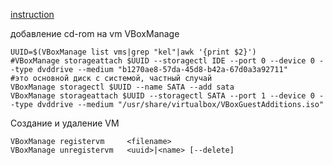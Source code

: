[instruction](https://www.virtualbox.org/manual/ch08.html#vboxmanage-modifyvdi)  

добавление cd-rom на vm VBoxManage  
```shell
UUID=$(VBoxManage list vms|grep "kel"|awk '{print $2}')
#VBoxManage storageattach $UUID --storagectl IDE --port 0 --device 0 --type dvddrive --medium "b1270ae8-57da-45d8-b42a-67d0a3a92711"
#это основной диск с системой, частный случай  
VBoxManage storagectl $UUID --name SATA --add sata
VBoxManage storageattach $UUID --storagectl SATA --port 1 --device 0 --type dvddrive --medium "/usr/share/virtualbox/VBoxGuestAdditions.iso"
```

Создание и удаление VM  
```
VBoxManage registervm     <filename>
VBoxManage unregistervm   <uuid>|<name> [--delete]
```

